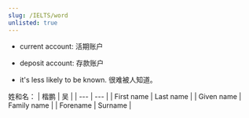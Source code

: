 ```yaml
---
slug: /IELTS/word
unlisted: true
---
```



- current account: 活期账户
- deposit account: 存款账户

- it's less likely to be known. 很难被人知道。

姓和名：
| 楷鹏 | 吴 |
| --- | --- |
| First name | Last name |
| Given name | Family name |
| Forename | Surname |